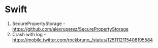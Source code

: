 # Swift


1. SecurePropertyStorage - https://github.com/alexruperez/SecurePropertyStorage
2. Crash with log - https://mobile.twitter.com/rockbruno_/status/1251112115408195584
